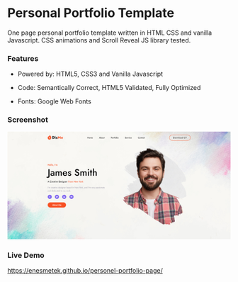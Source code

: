 
# Personal Portfolio Template

One page personal portfolio template written in HTML CSS and vanilla Javascript. CSS animations and Scroll Reveal JS library tested.

### Features
- Powered by: HTML5, CSS3 and Vanilla Javascript

- Code: Semantically Correct, HTML5 Validated, Fully Optimized

- Fonts: Google Web Fonts

### Screenshot

![Uygulama Ekran Görüntüsü](https://raw.githubusercontent.com/enesmetek/personel-portfolio-page/main/img/personal-portfolio-page.png)
 
### Live Demo

https://enesmetek.github.io/personel-portfolio-page/

  
